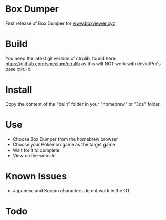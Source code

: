 # Box Dumper
First release of Box Dumper for www.boxviewer.xyz

# Build
You need the latest git version of ctrulib, found here: https://github.com/smealum/ctrulib
as this will NOT work with devkitPro's base ctrulib.

# Install
Copy the content of the "built" folder in your "homebrew" or "3ds" folder.

# Use
* Choose Box Dumper from the homebrew browser
* Choose your Pokémon game as the target game
* Wait for it to complete
* View on the website

# Known Issues

* Japanese and Korean characters do not work in the OT

# Todo

